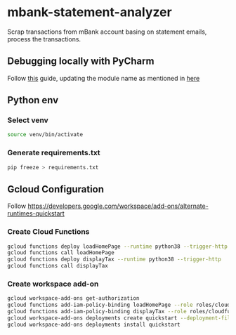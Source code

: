 # mbank-statement-analyzer
Scrap transactions from mBank account basing on statement emails, process the transactions.

## Debugging locally with PyCharm

Follow [this](https://github.com/joelgerard/functions-framework-python/blob/pycharm/PYCHARM.md) guide, updating the module name as mentioned in [here](https://github.com/GoogleCloudPlatform/functions-framework-python/issues/32#issuecomment-650399687)

## Python env 

### Select venv

```bash
source venv/bin/activate
```

### Generate requirements.txt

```bash
pip freeze > requirements.txt
```



## Gcloud Configuration

Follow https://developers.google.com/workspace/add-ons/alternate-runtimes-quickstart

### Create Cloud Functions

```bash
gcloud functions deploy loadHomePage --runtime python38 --trigger-http
gcloud functions call loadHomePage
gcloud functions deploy displayTax --runtime python38 --trigger-http
gcloud functions call displayTax
```

### Create workspace add-on

```bash
gcloud workspace-add-ons get-authorization
gcloud functions add-iam-policy-binding loadHomePage --role roles/cloudfunctions.invoker --member serviceAccount:SERVICE_ACCOUNT_EMAIL
gcloud functions add-iam-policy-binding displayTax --role roles/cloudfunctions.invoker --member serviceAccount:SERVICE_ACCOUNT_EMAIL
gcloud workspace-add-ons deployments create quickstart --deployment-file=deployment.json
gcloud workspace-add-ons deployments install quickstart
```
